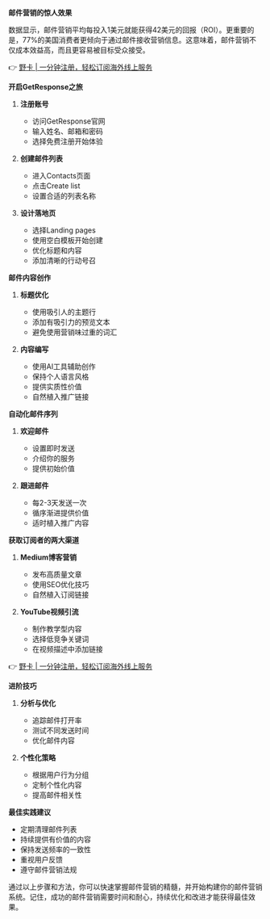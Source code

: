 **邮件营销的惊人效果**

数据显示，邮件营销平均每投入1美元就能获得42美元的回报（ROI）。更重要的是，77%的美国消费者更倾向于通过邮件接收营销信息。这意味着，邮件营销不仅成本效益高，而且更容易被目标受众接受。

👉 [野卡 | 一分钟注册，轻松订阅海外线上服务](https://bit.ly/bewildcard)

**开启GetResponse之旅**

1. **注册账号**
   - 访问GetResponse官网
   - 输入姓名、邮箱和密码
   - 选择免费注册开始体验

2. **创建邮件列表**
   - 进入Contacts页面
   - 点击Create list
   - 设置合适的列表名称

3. **设计落地页**
   - 选择Landing pages
   - 使用空白模板开始创建
   - 优化标题和内容
   - 添加清晰的行动号召

**邮件内容创作**

1. **标题优化**
   - 使用吸引人的主题行
   - 添加有吸引力的预览文本
   - 避免使用营销味过重的词汇

2. **内容编写**
   - 使用AI工具辅助创作
   - 保持个人语言风格
   - 提供实质性价值
   - 自然植入推广链接

**自动化邮件序列**

1. **欢迎邮件**
   - 设置即时发送
   - 介绍你的服务
   - 提供初始价值

2. **跟进邮件**
   - 每2-3天发送一次
   - 循序渐进提供价值
   - 适时植入推广内容

**获取订阅者的两大渠道**

1. **Medium博客营销**
   - 发布高质量文章
   - 使用SEO优化技巧
   - 自然植入订阅链接

2. **YouTube视频引流**
   - 制作教学型内容
   - 选择低竞争关键词
   - 在视频描述中添加链接

👉 [野卡 | 一分钟注册，轻松订阅海外线上服务](https://bit.ly/bewildcard)

**进阶技巧**

1. **分析与优化**
   - 追踪邮件打开率
   - 测试不同发送时间
   - 优化邮件内容

2. **个性化策略**
   - 根据用户行为分组
   - 定制个性化内容
   - 提高邮件相关性

**最佳实践建议**

- 定期清理邮件列表
- 持续提供有价值的内容
- 保持发送频率的一致性
- 重视用户反馈
- 遵守邮件营销法规

通过以上步骤和方法，你可以快速掌握邮件营销的精髓，并开始构建你的邮件营销系统。记住，成功的邮件营销需要时间和耐心，持续优化和改进才能获得最佳效果。